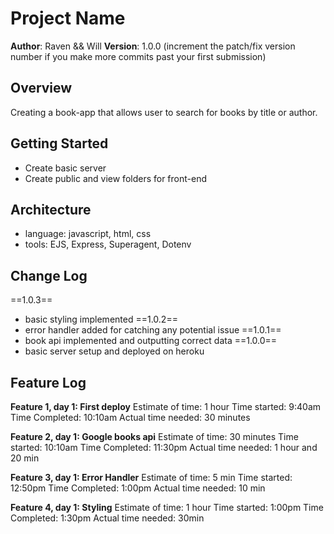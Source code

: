 # Project Name

**Author**: Raven && Will
**Version**: 1.0.0 (increment the patch/fix version number if you make more commits past your first submission)

## Overview
Creating a book-app that allows user to search for books by title or author.

## Getting Started
- Create basic server
- Create public and view folders for front-end

## Architecture
- language: javascript, html, css
- tools: EJS, Express, Superagent, Dotenv 

## Change Log
==1.0.3==
- basic styling implemented
==1.0.2==
- error handler added for catching any potential issue
==1.0.1==
- book api implemented and outputting correct data
==1.0.0==
- basic server setup and deployed on heroku

## Feature Log

**Feature 1, day 1: First deploy**
Estimate of time: 1 hour
Time started: 9:40am
Time Completed: 10:10am
Actual time needed: 30 minutes


**Feature 2, day 1: Google books api**
Estimate of time: 30 minutes
Time started: 10:10am
Time Completed: 11:30pm
Actual time needed: 1 hour and 20 min


**Feature 3, day 1: Error Handler**
Estimate of time: 5 min
Time started: 12:50pm
Time Completed: 1:00pm
Actual time needed: 10 min


**Feature 4, day 1: Styling** 
Estimate of time: 1 hour
Time started: 1:00pm
Time Completed: 1:30pm
Actual time needed: 30min